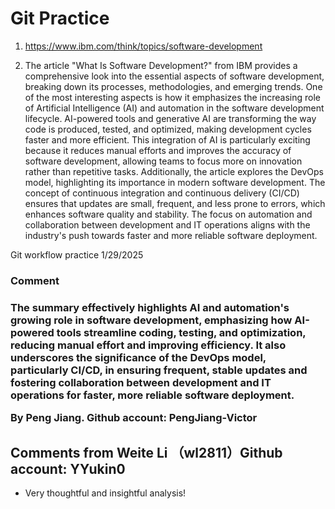 # Git Practice
1. https://www.ibm.com/think/topics/software-development

2. The article "What Is Software Development?" from IBM provides a comprehensive look into the essential aspects of software development, breaking down its processes, methodologies, and emerging trends. One of the most interesting aspects is how it emphasizes the increasing role of Artificial Intelligence (AI) and automation in the software development lifecycle. AI-powered tools and generative AI are transforming the way code is produced, tested, and optimized, making development cycles faster and more efficient. This integration of AI is particularly exciting because it reduces manual efforts and improves the accuracy of software development, allowing teams to focus more on innovation rather than repetitive tasks. Additionally, the article explores the DevOps model, highlighting its importance in modern software development. The concept of continuous integration and continuous delivery (CI/CD) ensures that updates are small, frequent, and less prone to errors, which enhances software quality and stability. The focus on automation and collaboration between development and IT operations aligns with the industry's push towards faster and more reliable software deployment.


Git workflow practice 1/29/2025

<h3>Comment<h3>
The summary effectively highlights AI and automation's growing role in software development, emphasizing how AI-powered tools streamline coding, testing, and optimization, reducing manual effort and improving efficiency. It also underscores the significance of the DevOps model, particularly CI/CD, in ensuring frequent, stable updates and fostering collaboration between development and IT operations for faster, more reliable software deployment.

By Peng Jiang. Github account: PengJiang-Victor


## Comments from Weite  Li （wl2811）Github account: YYukin0

- Very thoughtful and insightful analysis!
